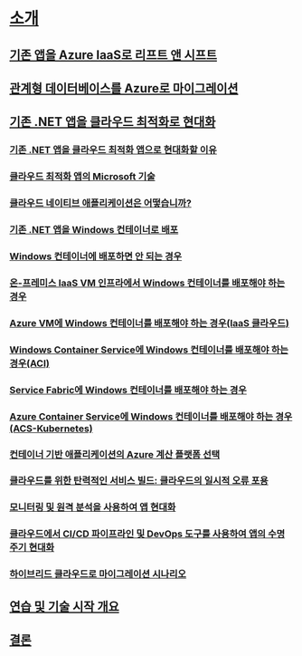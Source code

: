 # [소개](index.md)
## [기존 앱을 Azure IaaS로 리프트 앤 시프트](lift-and-shift-existing-apps-azure-iaas.md)
## [관계형 데이터베이스를 Azure로 마이그레이션](migrate-your-relational-databases-to-azure.md)
## [기존 .NET 앱을 클라우드 최적화로 현대화](./modernize-existing-apps-to-cloud-optimized/index.md)
### [기존 .NET 앱을 클라우드 최적화 앱으로 현대화할 이유](./modernize-existing-apps-to-cloud-optimized/reasons-to-modernize-existing-net-apps-to-cloud-optimized-applications.md)
### [클라우드 최적화 앱의 Microsoft 기술](./modernize-existing-apps-to-cloud-optimized/microsoft-technologies-in-cloud-optimized-applications.md)
### [클라우드 네이티브 애플리케이션은 어떻습니까?](./modernize-existing-apps-to-cloud-optimized/what-about-cloud-native-applications.md)
### [기존 .NET 앱을 Windows 컨테이너로 배포](./modernize-existing-apps-to-cloud-optimized/deploy-existing-net-apps-as-windows-containers.md)
### [Windows 컨테이너에 배포하면 안 되는 경우](./modernize-existing-apps-to-cloud-optimized/when-not-to-deploy-to-windows-containers.md)
### [온-프레미스 IaaS VM 인프라에서 Windows 컨테이너를 배포해야 하는 경우](./modernize-existing-apps-to-cloud-optimized/when-to-deploy-windows-containers-in-your-on-premises-iaas-vm-infrastructure.md)
### [Azure VM에 Windows 컨테이너를 배포해야 하는 경우(IaaS 클라우드)](./modernize-existing-apps-to-cloud-optimized/when-to-deploy-windows-containers-to-azure-vms-iaas-cloud.md)
### [Windows Container Service에 Windows 컨테이너를 배포해야 하는 경우(ACI)](./modernize-existing-apps-to-cloud-optimized/when-to-deploy-windows-containers-to-azure-container-instances-ACI.md)
### [Service Fabric에 Windows 컨테이너를 배포해야 하는 경우](./modernize-existing-apps-to-cloud-optimized/when-to-deploy-windows-containers-to-service-fabric.md)
### [Azure Container Service에 Windows 컨테이너를 배포해야 하는 경우(ACS-Kubernetes)](./modernize-existing-apps-to-cloud-optimized/when-to-deploy-windows-containers-to-azure-container-service-kubernetes.md)
### [컨테이너 기반 애플리케이션의 Azure 계산 플랫폼 선택](./modernize-existing-apps-to-cloud-optimized/choosing-azure-compute-options-for-container-based-applications.md)
### [클라우드를 위한 탄력적인 서비스 빌드: 클라우드의 일시적 오류 포용](./modernize-existing-apps-to-cloud-optimized/build-resilient-services-ready-for-the-cloud-embrace-transient-failures-in-the-cloud.md)
### [모니터링 및 원격 분석을 사용하여 앱 현대화](./modernize-existing-apps-to-cloud-optimized/modernize-your-apps-with-monitoring-and-telemetry.md)
### [클라우드에서 CI/CD 파이프라인 및 DevOps 도구를 사용하여 앱의 수명 주기 현대화](./modernize-existing-apps-to-cloud-optimized/modernize-your-apps-lifecycle-with-ci-cd-pipelines-and-devops-tools-in-the-cloud.md)
### [하이브리드 클라우드로 마이그레이션 시나리오](./modernize-existing-apps-to-cloud-optimized/migrate-to-hybrid-cloud-scenarios.md)
## [연습 및 기술 시작 개요](walkthroughs-technical-get-started-overview.md)
## [결론](conclusions.md)
